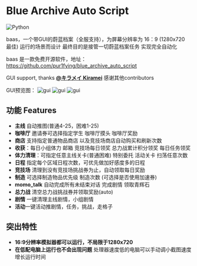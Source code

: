 # Blue Archive Auto Script

![Python](https://img.shields.io/badge/-Python-000000?style=flat&logo=python)

baas，一个带GUI的蔚蓝档案（全服支持），为屏幕分辨率为 16：9 (1280x720 最佳) 运行的场景而设计 最终目的是接管一切蔚蓝档案任务 实现完全自动化

baas 是一款免费开源软件，地址：<https://github.com/pur1fying/blue_archive_auto_script>

GUI support, thanks **[@キラメイ Kiramei](https://github.com/Kiramei)**
感谢其他contributors

GUI预览图：
![gui](https://github.com/pur1fying/blue_archive_auto_script/blob/master/ui.png)
![gui](https://github.com/pur1fying/blue_archive_auto_script/blob/master/ui2.png)
![gui](https://github.com/pur1fying/blue_archive_auto_script/blob/master/ui3.png)

## 功能 Features

- **主线** 自动推图(普通4-25，困难1-25)
- **咖啡厅** 邀请券可选择指定学生 咖啡厅摸头 咖啡厅奖励
- **商店** 支持指定普通物品商店 以及竞技场商店自动购买和刷新次数
- **收获**：每日小组体力 邮箱 竞技场每日领奖 总力战累计积分领奖 每日任务领奖
- **体力清理**：可指定任意主线关卡(普通困难) 特别委托 活动关卡 扫荡任意次数
- **日程** 指定每个区域日程次数，可优先做加好感度多的日程
- **竞技场** 清理到没有竞技场挑战券为止，自动领取每日奖励
- **制造** 可选择制造物品优先级 制造次数 (可选择是否使用加速券)
- **momo_talk** 自动完成所有未结束对话 完成剧情 领取青辉石
- **总力战** 清空总力战挑战券并领取奖励(auto)
- **剧情** 一键清理主线剧情，小组剧情
- **活动**一键活动推剧情，任务，挑战，走格子

## 突出特性

- **16:9分辨率模拟器都可以运行，不局限于1280x720**
- **在低配电脑上运行也不会出现问题** 处理器速度低的电脑可以手动调小截图速度 增长运行时间
